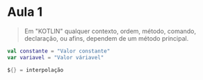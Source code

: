 # Aula 1

> Em "KOTLIN" qualquer contexto, ordem, método, comando, declaração, ou afins, dependem de um método principal.


``` kotlin
val constante = "Valor constante"
var variavel = "Valor váriavel"

${} = interpolação





